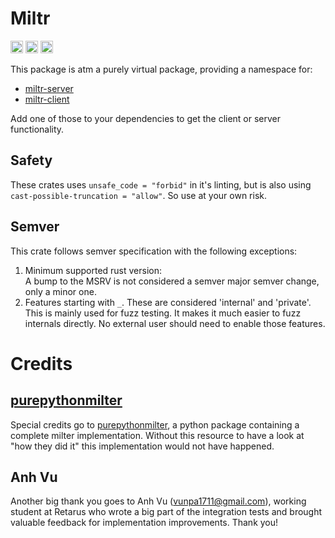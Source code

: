 # Miltr

[<img alt="github" src="https://img.shields.io/badge/github-girstenbrei/miltr-8da0cb?style=for-the-badge&labelColor=555555&logo=github" height="20">](https://github.com/girstenbrei/miltr)
[<img alt="crates.io" src="https://img.shields.io/crates/v/miltr.svg?style=for-the-badge&color=fc8d62&logo=rust" height="20">](https://crates.io/crates/miltr)
[<img alt="docs.rs" src="https://img.shields.io/badge/docs.rs-miltr-66c2a5?style=for-the-badge&labelColor=555555&logo=docs.rs" height="20">](https://docs.rs/miltr)

This package is atm a purely virtual package, providing a namespace for:

- [miltr-server](https://docs.rs/miltr-server/latest/miltr_server/)
- [miltr-client](https://docs.rs/miltr-client/latest/miltr_client/)

Add one of those to your dependencies to get the client or server functionality.


## Safety
These crates uses `unsafe_code = "forbid"` in it's linting, but is also using
`cast-possible-truncation = "allow"`. So use at your own risk.

## Semver
This crate follows semver specification with the following exceptions:

1. Minimum supported rust version: \
   A bump to the MSRV is not considered a semver major semver change, only a minor one.
2. Features starting with `_`. These are considered 'internal' and 'private'. This
   is mainly used for fuzz testing. It makes it much easier to fuzz internals directly.
   No external user should need to enable those features.

# Credits

## [purepythonmilter](https://github.com/gertvdijk/purepythonmilter/tree/develop)
Special credits go to [purepythonmilter](https://github.com/gertvdijk/purepythonmilter/tree/develop),
a python package containing a complete milter implementation. Without this resource to have a look
at "how they did it" this implementation would not have happened.

## Anh Vu
Another big thank you goes to Anh Vu (<vunpa1711@gmail.com>), working student at Retarus who wrote a big
part of the integration tests and brought valuable feedback for implementation improvements. Thank you!
